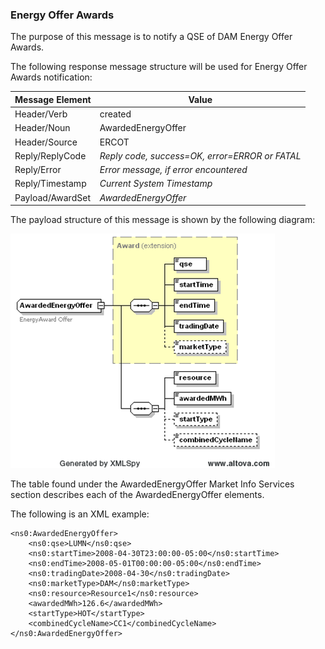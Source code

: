 ### Energy Offer Awards

The purpose of this message is to notify a QSE of DAM Energy Offer
Awards.

The following response message structure will be used for Energy Offer
Awards notification:

| <span class="mark">Message Element</span> | <span class="mark">Value</span>                |
|-------------------------------------------|------------------------------------------------|
| Header/Verb                               | created                                        |
| Header/Noun                               | AwardedEnergyOffer                             |
| Header/Source                             | ERCOT                                          |
| Reply/ReplyCode                           | *Reply code, success=OK, error=ERROR or FATAL* |
| Reply/Error                               | *Error message, if error encountered*          |
| Reply/Timestamp                           | *Current System Timestamp*                     |
| Payload/AwardSet                          | *AwardedEnergyOffer*                           |

The payload structure of this message is shown by the following
diagram:

![AwardedEnergyOffer Structure](../Images/AwardedEnergyOffer_Structure.png)

The table found under the AwardedEnergyOffer Market Info Services section describes each of the
AwardedEnergyOffer elements.

The following is an XML example:

~~~
<ns0:AwardedEnergyOffer>
    <ns0:qse>LUMN</ns0:qse>
    <ns0:startTime>2008-04-30T23:00:00-05:00</ns0:startTime>
    <ns0:endTime>2008-05-01T00:00:00-05:00</ns0:endTime>
    <ns0:tradingDate>2008-04-30</ns0:tradingDate>
    <ns0:marketType>DAM</ns0:marketType>
    <ns0:resource>Resource1</ns0:resource>
    <awardedMWh>126.6</awardedMWh>
    <startType>HOT</startType>
    <combinedCycleName>CC1</combinedCycleName>
</ns0:AwardedEnergyOffer>
~~~

